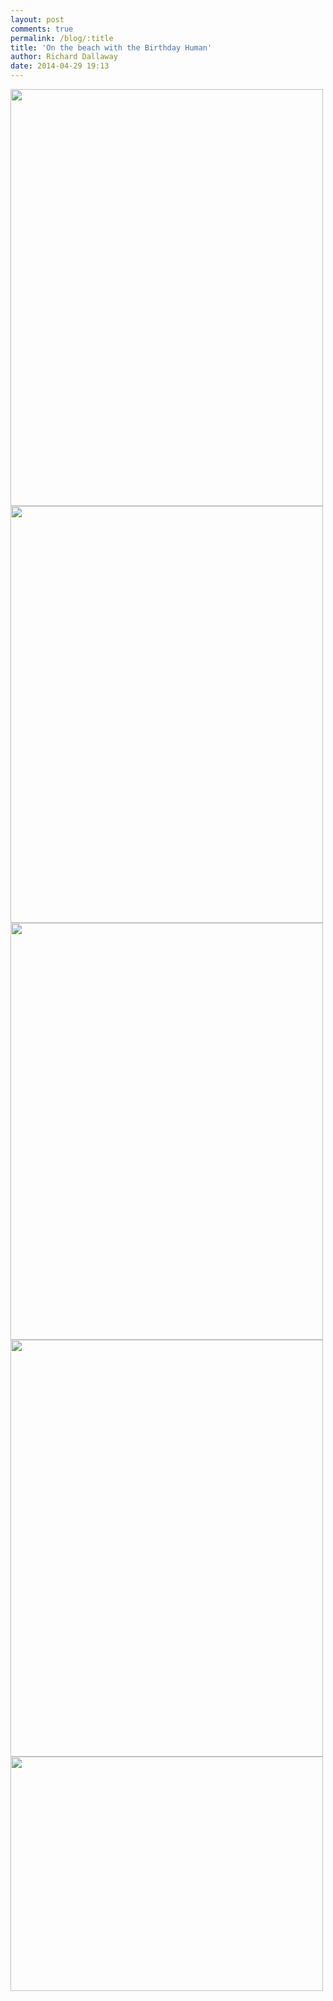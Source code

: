 ```yaml
---
layout: post
comments: true
permalink: /blog/:title
title: 'On the beach with the Birthday Human'
author: Richard Dallaway
date: 2014-04-29 19:13
---
```


<div><a href="http://static.skitters.dallaway.com/tp_2014-04-29_18_20_45.jpg"><img src="http://static.skitters.dallaway.com/tp_thumb_2014-04-29_18_20_45.jpg" width="500" height="667"/></a></div><div><a href="http://static.skitters.dallaway.com/tp_2014-04-29_18_33_01.jpg"><img src="http://static.skitters.dallaway.com/tp_thumb_2014-04-29_18_33_01.jpg" width="500" height="667"/></a></div><div><a href="http://static.skitters.dallaway.com/tp_2014-04-29_18_32_25.jpg"><img src="http://static.skitters.dallaway.com/tp_thumb_2014-04-29_18_32_25.jpg" width="500" height="667"/></a></div><div><a href="http://static.skitters.dallaway.com/tp_2014-04-29_18_30_38.jpg"><img src="http://static.skitters.dallaway.com/tp_thumb_2014-04-29_18_30_38.jpg" width="500" height="667"/></a></div><div><a href="http://static.skitters.dallaway.com/tp_2014-04-29_18_29_53.jpg"><img src="http://static.skitters.dallaway.com/tp_thumb_2014-04-29_18_29_53.jpg" width="500" height="375"/></a></div>

      
      
